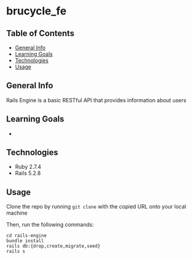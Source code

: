 # brucycle_fe

## Table of Contents
* [General Info](#general-info)
* [Learning Goals](#learning-goals)
* [Technologies](#technologies)
* [Usage](#usage)


## General Info
Rails Engine is a basic RESTful API that provides information about users 

## Learning Goals
- 

## Technologies
- Ruby 2.7.4
- Rails 5.2.8

## Usage

Clone the repo by running `git clone` with the copied URL onto your local machine

Then, run the following commands:
```
cd rails-engine
bundle install
rails db:{drop,create,migrate,seed}
rails s
```
